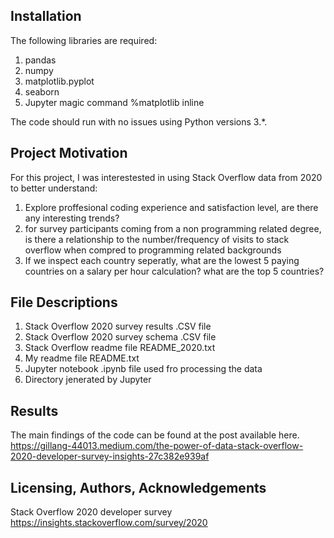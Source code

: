 ## Installation
The following libraries are required:
1. pandas
2. numpy
3. matplotlib.pyplot
4. seaborn
5. Jupyter magic command %matplotlib inline

The code should run with no issues using Python versions 3.*.

## Project Motivation
For this project, I was interestested in using Stack Overflow data from 2020 to better understand:

1. Explore proffesional coding experience and satisfaction level, are there any interesting trends?
2. for survey participants coming from a non programming related degree, is there a relationship to the number/frequency of visits to stack overflow when compred to programming related backgrounds
3. If we inspect each country seperatly, what are the lowest 5 paying countries on a salary per hour calculation? what are the top 5 countries? 

## File Descriptions
1. Stack Overflow 2020 survey results .CSV file
2. Stack Overflow 2020 survey schema .CSV file
3. Stack Overflow readme file README_2020.txt
4. My readme file README.txt
5. Jupyter notebook .ipynb file used fro processing the data
6. Directory jenerated by Jupyter

## Results
The main findings of the code can be found at the post available here.
https://gillang-44013.medium.com/the-power-of-data-stack-overflow-2020-developer-survey-insights-27c382e939af

## Licensing, Authors, Acknowledgements
Stack Overflow 2020 developer survey
https://insights.stackoverflow.com/survey/2020
